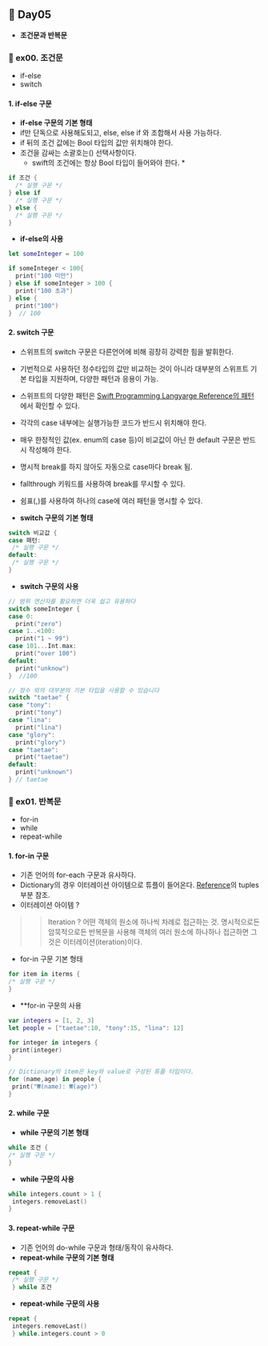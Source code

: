 ## :runner: Day05
- **조건문과 반복문**

### :page_with_curl: ex00. 조건문
- if-else
- switch

#### 1. if-else 구문
 - **if-else 구문의 기본 형태**
 - if만 단독으로 사용해도되고, else, else if 와 조합해서 사용 가능하다.
 - if 뒤의 조건 값에는 Bool 타입의 값만 위치해야 한다.
 - 조건을 감싸는 소괄호는() 선택사항이다.
   * swift의 조건에는 항상 Bool 타입이 들어와야 한다. *
```swift
if 조건 {
  /* 실행 구문 */
} else if
  /* 실행 구문 */
} else {
  /* 실행 구문 */
}
```
- **if-else의 사용**

```swift
let someInteger = 100

if someInteger < 100{
  print("100 미만")
} else if someInteger > 100 {
  print("100 초과")
} else { 
  print("100")
}  // 100
```

#### 2. switch 구문
 - 스위프트의 switch 구문은 다른언어에 비해 굉장히 강력한 힘을 발휘한다.
 - 기번적으로 사용하던 정수타입의 값만 비교하는 것이 아니라 대부분의 스위프트 기본 타입을 지원하며, 다양한 패턴과 응용이 가능.
 - 스위프트의 다양한 패턴은 [Swift Programming Langyarge Reference의 패턴](https://docs.swift.org/swift-book/index.html)에서 확인할 수 있다.
 - 각각의 case 내부에는 실행가능한 코드가 반드시 위치해야 한다.
 - 매우 한정적인 값(ex. enum의 case 등)이 비교값이 아닌 한 default 구문은 반드시 작성해야 한다.
 - 명시적 break를 하지 않아도 자동으로 case마다 break 됨.
 - fallthrough 키워드를 사용하여 break를 무시할 수 있다.
 - 쉼표(,)를 사용하여 하나의 case에 여러 패턴을 명시할 수 있다.  
 
 -  **switch 구문의 기본 형태**
 ```swift 
 switch 비교값 { 
 case 패턴:
  /* 실행 구문 */
 default:
  /* 실행 구문 */
 }
 ```
 
 - **switch 구문의 사용**
 
```swift
// 범위 연산자를 활요하면 더욱 쉽고 유용하다
switch someInteger {
case 0:
  print("zero")
case 1..<100:
  print("1 ~ 99")
case 101...Int.max:
  print("over 100")
default:
  print("unknow")
}  //100

// 정수 외의 대부분의 기본 타입을 사용할 수 있습니다
switch "taetae" { 
case "tony":
  print("tony")
case "lina":
  print("lina")
case "glory":
  print("glory")
case "taetae":
  print("taetae")
default:
  print("unknown")
} // taetae
```

### :page_with_curl: ex01. 반복문
 - for-in
 - while
 - repeat-while
 
 #### 1. for-in 구문
 - 기존 언어의 for-each 구문과 유사하다.
 - Dictionary의 경우 이터레이션 아이템으로 튜플이 들어온다. [Reference](https://docs.swift.org/swift-book/LanguageGuide/TheBasics.html)의 tuples 부분 참조.
 - 이터레이션 아이템 ?
 >> Iteration ? 
 >> 어떤 객체의 원소에 하나씩 차례로 접근하는 것. 명시적으로든 암묵적으로든 반복문을 사용해 객체의 여러 원소에 하나하나 접근하면 그것은 이터레이션(iteration)이다.  
 
 - for-in 구문 기본 형태
 ```swift
 for item in iterms {
 /* 실행 구문 */
 }
 ```
 - **for-in 구문의 사용
 
 ```swift
 var integers = [1, 2, 3]
 let people = ["taetae":10, "tony":15, "lina": 12]
 
 for integer in integers {
  print(integer)
 }
 
 // Dictionary의 item은 key와 value로 구성된 튜플 타입이다.
 for (name,age) in people {
  print("₩(name): ₩(age)")
 }
 ```
 
 #### 2. while 구문
 - **while 구문의 기본 형태**
 ```swift
 while 조건 {
 /* 실행 구문 */
}
```
 - **while 구문의 사용**
 
 ```swift
 while integers.count > 1 {
  integers.removeLast()
 }
 ```
 
 #### 3. repeat-while 구문
 - 기존 언어의 do-while 구문과 형태/동작이 유사하다.
 - **repeat-while 구문의 기본 형태**
 
 ```swift
 repeat {
  /* 실행 구문 */
  } while 조건
 ```
 
 - **repeat-while 구문의 사용**
 
 ```swift
 repeat {
  integers.removeLast()
  } while.integers.count > 0
  ```
  
